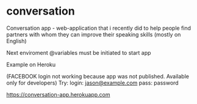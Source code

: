 # conversation
Conversation app - web-application that i recently did to help people find partners with whom they can improve their speaking skills (mostly on English)

Next enviroment @variables must be initiated to start app

Example on Heroku

(FACEBOOK login not working because app was not published. Available only for developers)
Try:
login: jason@example.com
pass: password

https://conversation-app.herokuapp.com
